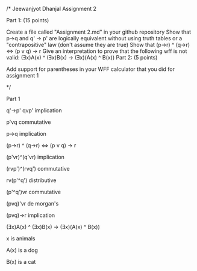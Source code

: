 /*
Jeewanjyot Dhanjal
Assignment 2

Part 1: (15 points)

 Create a file called "Assignment 2.md" in your github repository
 Show that p->q and q' -> p' are logically equivalent without using truth tables or a "contrapositive" law (don't assume they are true)
 Show that (p->r) ^ (q->r) <=> (p v q) -> r
 Give an interpretation to prove that the following wff is not valid: (Ǝx)A(x) ^ (Ǝx)B(x) -> (Ǝx)(A(x) ^ B(x))
Part 2: (5 points)

 Add support for parentheses in your WFF calculator that you did for assignment 1

*/

Part 1

q'->p' 
qvp'   implication

p'vq   commutative

p->q   implication

(p->r) ^ (q->r) <=> (p v q) -> r

(p'vr)^(q'vr)  implication

(rvp')^(rvq')  commutative

rv(p'^q')      distributive

(p'^q')vr      commutative

(pvq)'vr       de morgan's

(pvq)->r       implication

(Ǝx)A(x) ^ (Ǝx)B(x) -> (Ǝx)(A(x) ^ B(x))

x is animals

A(x) is a dog

B(x) is a cat
